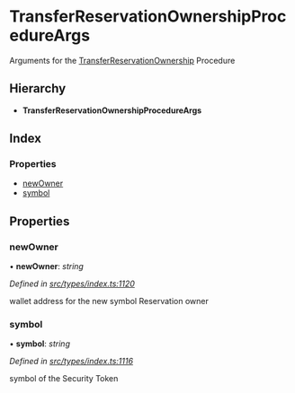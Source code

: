 # TransferReservationOwnershipProcedureArgs

Arguments for the [TransferReservationOwnership](../enums/_types_index_.proceduretype.md#transferreservationownership) Procedure

## Hierarchy

* **TransferReservationOwnershipProcedureArgs**

## Index

### Properties

* [newOwner](_types_index_.transferreservationownershipprocedureargs.md#newowner)
* [symbol](_types_index_.transferreservationownershipprocedureargs.md#symbol)

## Properties

### newOwner

• **newOwner**: _string_

_Defined in_ [_src/types/index.ts:1120_](https://github.com/PolymathNetwork/polymath-sdk/blob/550676f/src/types/index.ts#L1120)

wallet address for the new symbol Reservation owner

### symbol

• **symbol**: _string_

_Defined in_ [_src/types/index.ts:1116_](https://github.com/PolymathNetwork/polymath-sdk/blob/550676f/src/types/index.ts#L1116)

symbol of the Security Token

